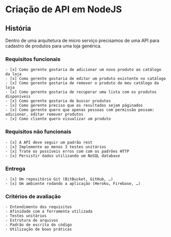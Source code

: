 # Criação de API em NodeJS

## História
Dentro de uma arquitetura de micro serviço precisamos de uma API para cadastro de produtos para uma loja genérica.

### Requisitos funcionais
	- [x] Como gerente gostaria de adicionar um novo produto ao catálogo da loja
	- [x] Como gerente gostaria de editar um produto existente no catálogo
	- [x] Como gerente gostaria de remover o produto do meu catálogo da loja
	- [x] Como gerente gostaria de recuperar uma lista com os produtos disponíveis
	- [x] Como gerente gostaria de buscar produtos
	- [x] Como gerente preciso que os resultados sejam páginados
	- [x] Como gerente quero que apenas pessoas com permissão possam: adicionar, editar remover produtos
	- [x] Como cliente quero visualizar um produto

### Requisitos não funcionais
	- [x] A API deve seguir um padrão rest
	- [x] Implemente ao menos 3 testes unitários
	- [x] Trate os possíveis erros com com os padrões HTTP
	- [x] Persistir dados utilizando um NoSQL database

### Entrega
	- [x] Um repositório Git (BitBucket, GitHub, …)
	- [x] Um ambiente rodando a aplicação (Heroku, Firebase, …)

### Critérios de avaliação
	- Entendimento dos requisitos
	- Afinidade com a ferramenta utilizada
	- Testes unitários
	- Estrutura de arquivos
	- Padrão de escrita do código
	- Utilização de boas práticas

